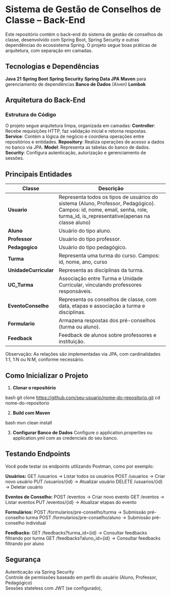 # Sistema de Gestão de Conselhos de Classe – Back-End

Este repositório contém o back-end do sistema de gestão de conselhos de classe, desenvolvido com Spring Boot, Spring Security e outras dependências do ecossistema Spring. O projeto segue boas práticas de arquitetura, com separação em camadas.

## Tecnologias e Dependências
**Java 21**
**Spring Boot**
**Spring Security**
**Spring Data JPA**
**Maven** para gerenciamento de dependências
**Banco de Dados** (Aiven)
**Lombok**

## Arquitetura do Back-End

### Estrutura do Código
O projeto segue arquitetura limpa, organizada em camadas:
**Controller**: Recebe requisições HTTP, faz validação inicial e retorna respostas.
**Service**: Contém a lógica de negócio e coordena operações entre repositórios e entidades.
**Repository**: Realiza operações de acesso a dados no banco via JPA.
**Model**: Representa as tabelas do banco de dados.
**Security**: Configura autenticação, autorização e gerenciamento de sessões.

## Principais Entidades

| Classe                | Descrição                                                                                                                                                                  |
|-----------------------|----------------------------------------------------------------------------------------------------------------------------------------------------------------------------|
| **Usuario**           | Representa todos os tipos de usuários do sistema (Aluno, Professor, Pedagógico). Campos: id, nome, email, senha, role, turma_id, is_representative(apenas na classe aluno) |
| **Aluno**             | Usuário do tipo aluno.                                                                                                                              |
| **Professor**         | Usuário do tipo professor.                                                                                                                                                 |
| **Pedagogico**        | Usuário do tipo pedagógico.                                                                                                                                                |
| **Turma**             | Representa uma turma do curso. Campos: id, nome, ano, curso                                                                                                                |
| **UnidadeCurricular** | Representa as disciplinas da turma.                                                                                                                                     |
| **UC_Turma**          | Associação entre Turma e Unidade Curricular, vinculando professores responsáveis.                                                                                          |
| **EventoConselho**    | Representa os conselhos de classe, com data, etapas e associação a turma e disciplinas.                                                                                    |
| **Formulario**        | Armazena respostas dos pré-conselhos (turma ou aluno).                                                                                                                     |
| **Feedback**          | Feedback de alunos sobre professores e instituição.                                                                                                                        |                                                                                                                                 |

Observação: As relações são implementadas via JPA, com cardinalidades 1:1, 1:N ou N:M, conforme necessário.

## Como Inicializar o Projeto

1. **Clonar o repositório**
   
bash
   git clone https://github.com/seu-usuario/nome-do-repositorio.git
   cd nome-do-repositorio
   

2. **Build com Maven**
   
bash
   mvn clean install
   

3. **Configurar Banco de Dados**
   Configure o application.properties ou application.yml com as credenciais do seu banco.

## Testando Endpoints
Você pode testar os endpoints utilizando Postman, como por exemplo:

**Usuários:**
GET /usuarios → Listar todos os usuários
POST /usuarios → Criar novo usuário
PUT /usuarios/{id} → Atualizar usuário
DELETE /usuarios/{id} → Deletar usuário

**Eventos de Conselho:**
POST /eventos → Criar novo evento
GET /eventos → Listar eventos
PUT /eventos/{id} → Atualizar etapas do evento

**Formulários:**
POST /formularios/pre-conselho/turma → Submissão pré-conselho turma
POST /formularios/pre-conselho/aluno → Submissão pré-conselho individual

**Feedbacks:**
GET /feedbacks?turma_id={id} → Consultar feedbacks filtrando por turma
GET /feedbacks?aluno_id={id} → Consultar feedbacks filtrando por aluno

## Segurança
Autenticação via Spring Security  
Controle de permissões baseado em perfil do usuário (Aluno, Professor, Pedagógico)  
Sessões stateless com JWT (se configurado),
